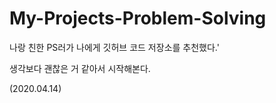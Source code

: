 # My-Projects-Problem-Solving
나랑 친한 PS러가 나에게 깃허브 코드 저장소를 추천했다.'

생각보다 괜찮은 거 같아서 시작해본다.

(2020.04.14)
